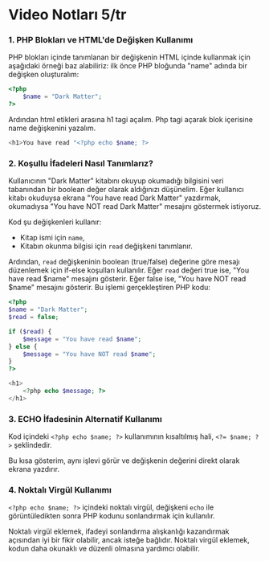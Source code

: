 # Video Notları 5/tr

### 1. PHP Blokları ve HTML'de Değişken Kullanımı
PHP blokları içinde tanımlanan bir değişkenin HTML içinde kullanmak için aşağıdaki örneği baz alabiliriz:
ilk önce PHP bloğunda "name" adında bir değişken oluşturalım:

```php
<?php 
    $name = "Dark Matter";
?>
```

Ardından html etikleri arasına h1 tagi açalım.
Php tagi açarak blok içerisine name değişkenini yazalım.

```php
<h1>You have read "<?php echo $name; ?>
```

### 2. Koşullu İfadeleri Nasıl Tanımlarız? 

Kullanıcının "Dark Matter" kitabını okuyup okumadığı bilgisini veri tabanından bir boolean değer olarak aldığınızı düşünelim. Eğer kullanıcı kitabı okuduysa ekrana "You have read Dark Matter" yazdırmak, okumadıysa "You have NOT read Dark Matter" mesajını göstermek istiyoruz.

Kod şu değişkenleri kullanır:
- Kitap ismi için `name`,
- Kitabın okunma bilgisi için `read` değişkeni tanımlanır.

Ardından, `read` değişkeninin boolean (true/false) değerine göre mesajı düzenlemek için if-else koşulları kullanılır. Eğer `read` değeri true ise, "You have read $name" mesajını gösterir. Eğer false ise, "You have NOT read $name" mesajını gösterir. Bu işlemi gerçekleştiren PHP kodu:

```php
<?php
$name = "Dark Matter";
$read = false;

if ($read) {
    $message = "You have read $name";
} else {
    $message = "You have NOT read $name";
}
?>

<h1>
    <?php echo $message; ?>
</h1>
```

### 3. ECHO İfadesinin Alternatif Kullanımı

Kod içindeki `<?php echo $name; ?>` kullanımının kısaltılmış hali, `<?= $name; ?>` şeklindedir. 

Bu kısa gösterim, aynı işlevi görür ve değişkenin değerini direkt olarak ekrana yazdırır.

### 4. Noktalı Virgül Kullanımı

`<?php echo $name; ?>` içindeki noktalı virgül, değişkeni `echo` ile görüntüledikten sonra PHP kodunu sonlandırmak için kullanılır. 

Noktalı virgül eklemek, ifadeyi sonlandırma alışkanlığı kazandırmak açısından iyi bir fikir olabilir, ancak isteğe bağlıdır. Noktalı virgül eklemek, kodun daha okunaklı ve düzenli olmasına yardımcı olabilir.

